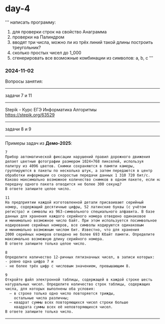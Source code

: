 # day-4  

'''
написать программу:
1)  для проверки строк на свойство Анаграмма
2) проверки на Палиндром
3) вводят три числа, можно ли из трёх линий такой длины построить треугольник?
4) сколько простых чисел до 1_000
5) сгенерировать все возможные комбинации из символов: a, b, c
'''


### 2024-11-02  

Вопросы занятия:  

---  

задачи 7 и 11  

---  

Stepik - Курс ЕГЭ Информатика Алгоритмы  
https://stepik.org/63529  

---  

задачи 8 и 9  

---  

Примеры задач из **Демо-2025**:  

```txt
7
Прибор автоматической фиксации нарушений правил дорожного движения
делает цветные фотографии размером 1024×768 пикселей, используя
палитру из 4096 цветов. Снимки сохраняются в памяти камеры,
группируются в пакеты по несколько штук, а затем передаются в центр
обработки информации со скоростью передачи данных 1 310 720 бит/с.
Каково максимально возможное количество снимков в одном пакете, если на
передачу одного пакета отводится не более 300 секунд?
В ответе запишите целое число. 
```  

```txt
11
На предприятии каждой изготовленной детали присваивают серийный
номер, содержащий десятичные цифры, 52 латинские буквы (с учётом
регистра) и символы из 963-символьного специального алфавита. В базе
данных для хранения каждого серийного номера отведено одинаковое
и минимально возможное число байт. При этом используется посимвольное
кодирование серийных номеров, все символы кодируются одинаковым
и минимально возможным числом бит. Известно, что для хранения
2000 серийных номеров отведено не более 693 Кбайт памяти. Определите
максимально возможную длину серийного номера. 
В ответе запишите только целое число.
```  

```txt
8
Определите количество 12-ричных пятизначных чисел, в записи которых:
- ровно одна цифра 7 и 
- не более трёх цифр с числовым значением, превышающим 8.
```

```txt
9
Откройте файл электронной таблицы, содержащей в каждой строке шесть
натуральных чисел. Определите количество строк таблицы, содержащих
числа, для которых выполнены оба условия:
  – в строке только одно число повторяется трижды, 
    остальные числа различны;
  – квадрат суммы всех повторяющихся чисел строки больше 
    квадрата суммы всех её неповторяющихся чисел.
В ответе запишите только число.
```

---  
